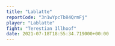 ```yaml
---
title: "Lablatte"
reportCode: "3n1wYpcTb84QrmFj"
player: "Lablatte"
fight: "Terestian Illhoof"
date: 2021-07-18T18:55:34.719000+00:00
---
```

